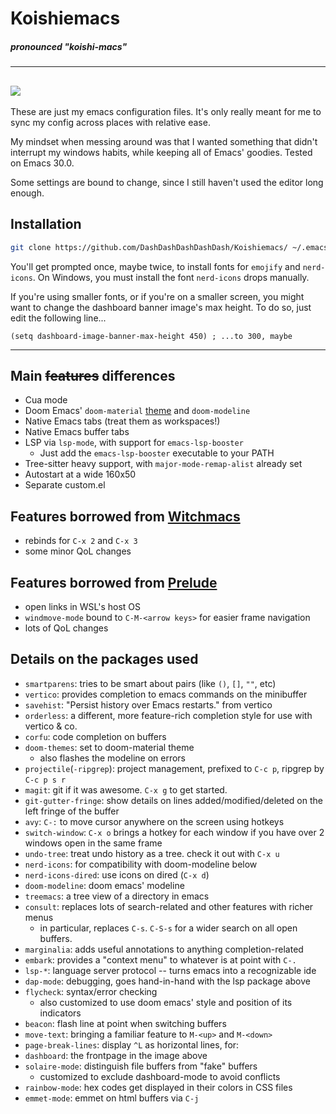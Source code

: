 # Koishiemacs
##### *pronounced "koishi-macs"*
---
![](https://ptpimg.me/zu73x2.png)
---

These are just my emacs configuration files. It's only really meant for me to sync my config across places with relative ease.

My mindset when messing around was that I wanted something that didn't interrupt my windows habits, while keeping all of Emacs' goodies. Tested on Emacs 30.0.

Some settings are bound to change, since I still haven't used the editor long enough.

## Installation
```sh
git clone https://github.com/DashDashDashDashDash/Koishiemacs/ ~/.emacs.d
```
You'll get prompted once, maybe twice, to install fonts for `emojify` and `nerd-icons`. On Windows, you must install the font `nerd-icons` drops manually.

If you're using smaller fonts, or if you're on a smaller screen, you might want to change the dashboard banner image's max height. To do so, just edit the following line... 
```elisp
(setq dashboard-image-banner-max-height 450) ; ...to 300, maybe
```

---

## Main ~~features~~ differences

- Cua mode
- Doom Emacs' `doom-material` [theme](https://github.com/doomemacs/themes) and `doom-modeline`
- Native Emacs tabs (treat them as workspaces!)
- Native Emacs buffer tabs
- LSP via `lsp-mode`, with support for `emacs-lsp-booster`
  - Just add the `emacs-lsp-booster` executable to your PATH
- Tree-sitter heavy support, with `major-mode-remap-alist` already set
- Autostart at a wide 160x50
- Separate custom.el


## Features borrowed from [Witchmacs](https://github.com/snackon/Witchmacs)

- rebinds for `C-x 2` and `C-x 3`
- some minor QoL changes

## Features borrowed from [Prelude](https://github.com/bbatsov/prelude)

- open links in WSL's host OS
- `windmove-mode` bound to `C-M-<arrow keys>` for easier frame navigation
- lots of QoL changes

## Details on the packages used

- `smartparens`: tries to be smart about pairs (like `()`, `[]`, `""`, etc)
- `vertico`: provides completion to emacs commands on the minibuffer
- `savehist`: "Persist history over Emacs restarts." from vertico
- `orderless`: a different, more feature-rich completion style for use with vertico & co.
- `corfu`: code completion on buffers
- `doom-themes`: set to doom-material theme
  - also flashes the modeline on errors
- `projectile`(`-ripgrep`): project management, prefixed to `C-c p`, ripgrep by `C-c p s r`
- `magit`: git if it was awesome. `C-x g` to get started.
- `git-gutter-fringe`: show details on lines added/modified/deleted on the left fringe of the buffer
- `avy`: `C-:` to move cursor anywhere on the screen using hotkeys
- `switch-window`: `C-x o` brings a hotkey for each window if you have over 2 windows open in the same frame
- `undo-tree`: treat undo history as a tree. check it out with `C-x u`
- `nerd-icons`: for compatibility with doom-modeline below
- `nerd-icons-dired`: use icons on dired (`C-x d`)
- `doom-modeline`: doom emacs' modeline
- `treemacs`: a tree view of a directory in emacs
- `consult`: replaces lots of search-related and other features with richer menus
  - in particular, replaces `C-s`. `C-S-s` for a wider search on all open buffers.
- `marginalia`: adds useful annotations to anything completion-related
- `embark`: provides a "context menu" to whatever is at point with `C-.`
- `lsp-*`: language server protocol -- turns emacs into a recognizable ide
- `dap-mode`: debugging, goes hand-in-hand with the lsp package above
- `flycheck`: syntax/error checking
  - also customized to use doom emacs' style and position of its indicators
- `beacon`: flash line at point when switching buffers
- `move-text`: bringing a familiar feature to `M-<up>` and `M-<down>`
- `page-break-lines`: display `^L` as horizontal lines, for:
- `dashboard`: the frontpage in the image above
- `solaire-mode`: distinguish file buffers from "fake" buffers
  - customized to exclude dashboard-mode to avoid conflicts
- `rainbow-mode`: hex codes get displayed in their colors in CSS files
- `emmet-mode`: emmet on html buffers via `C-j`
